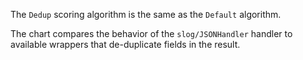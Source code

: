 The `Dedup` scoring algorithm is the same as the `Default` algorithm.

The chart compares the behavior of the `slog/JSONHandler` handler
to available wrappers that de-duplicate fields in the result.
